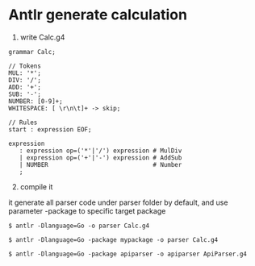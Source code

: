# Antlr generate calculation

1. write Calc.g4

```antlr
grammar Calc;

// Tokens
MUL: '*';
DIV: '/';
ADD: '+';
SUB: '-';
NUMBER: [0-9]+;
WHITESPACE: [ \r\n\t]+ -> skip;

// Rules
start : expression EOF;

expression
   : expression op=('*'|'/') expression # MulDiv
   | expression op=('+'|'-') expression # AddSub
   | NUMBER                             # Number
   ;
```

2. compile it

it generate all parser code under parser folder by default, and use parameter -package <name> to specific target package 

```shell
$ antlr -Dlanguage=Go -o parser Calc.g4
```

```shell
$ antlr -Dlanguage=Go -package mypackage -o parser Calc.g4
```

```shell
$ antlr -Dlanguage=Go -package apiparser -o apiparser ApiParser.g4
```